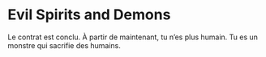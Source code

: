 # Evil Spirits and Demons
Le contrat est conclu. À partir de maintenant, tu n’es plus humain. Tu es un monstre qui sacrifie des humains.